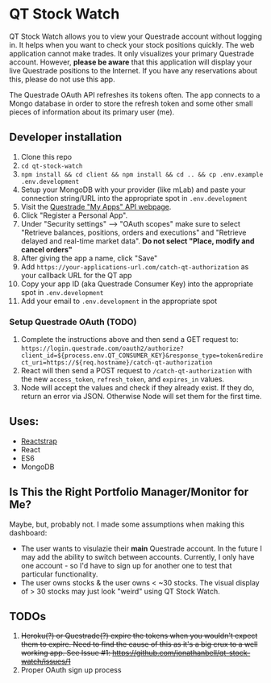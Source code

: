 # QT Stock Watch

QT Stock Watch allows you to view your Questrade account without logging in. It helps when you want to check your stock positions quickly. The web application cannot make trades. It only visualizes your primary Questrade account. However, **please be aware** that this application will display your live Questrade positions to the Internet. If you have any reservations about this, please do not use this app.

The Questrade OAuth API refreshes its tokens often. The app connects to a Mongo database in order to store the refresh token and some other small pieces of information about its primary user (me).

## Developer installation

1. Clone this repo
1. `cd qt-stock-watch`
1. `npm install && cd client && npm install && cd .. && cp .env.example .env.development`
1. Setup your MongoDB with your provider (like mLab) and paste your connection string/URL into the appropriate spot in `.env.development`
1. Visit the [Questrade "My Apps" API webpage](https://login.questrade.com/APIAccess/userapps.aspx).
1. Click "Register a Personal App".
1. Under "Security settings" --> "OAuth scopes" make sure to select "Retrieve balances, positions, orders and executions" and "Retrieve delayed and real-time market data". **Do not select "Place, modify and cancel orders"**
1. After giving the app a name, click "Save"
1. Add `https://your-applications-url.com/catch-qt-authorization` as your callback URL for the QT app
1. Copy your app ID (aka Questrade Consumer Key) into the appropriate spot in `.env.development`
1. Add your email to `.env.development` in the appropriate spot

### Setup Questrade OAuth (TODO)

1. Complete the instructions above and then send a GET request to: `https://login.questrade.com/oauth2/authorize?client_id=${process.env.QT_CONSUMER_KEY}&response_type=token&redirect_uri=https://${req.hostname}/catch-qt-authorization`
1. React will then send a POST request to `/catch-qt-authorization` with the new `access_token`, `refresh_token`, and `expires_in` values.
1. Node will accept the values and check if they already exist. If they do, return an error via JSON. Otherwise Node will set them for the first time.

## Uses:

- [Reactstrap](https://reactstrap.github.io/components)
- React
- ES6
- MongoDB

## Is This the Right Portfolio Manager/Monitor for Me?

Maybe, but, probably not. I made some assumptions when making this dashboard:

- The user wants to visulazie their **main** Questrade account. In the future I may add the ability to switch between accounts. Currently, I only have one account - so I'd have to sign up for another one to test that particular functionality.
- The user owns stocks & the user owns < ~30 stocks. The visual display of > 30 stocks may just look "weird" using QT Stock Watch.

## TODOs

1. ~~Heroku(?) or Questrade(?) expire the tokens when you wouldn't expect them to expire. Need to find the cause of this as it's a big crux to a well working app. See Issue #1: <https://github.com/jonathanbell/qt-stock-watch/issues/1>~~
1. Proper OAuth sign up process

